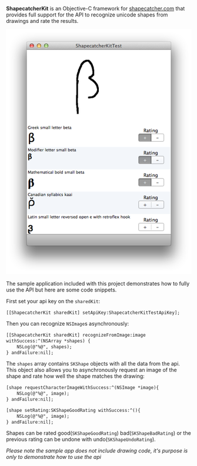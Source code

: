 **ShapecatcherKit** is an Objective-C framework for [shapecatcher.com](http://shapecatcher.com) that provides full support for the API to recognize unicode shapes from drawings and rate the results.

![](Screenshot.png)

The sample application included with this project demonstrates how to fully use the API but here are some code snippets.

First set your api key on the `sharedKit`:

``` obj-c
[[ShapecatcherKit sharedKit] setApiKey:ShapecatcherKitTestApiKey];
```

Then you can recognize `NSImage`s asynchronously:

``` obj-c
[[ShapecatcherKit sharedKit] recognizeFromImage:image withSuccess:^(NSArray *shapes) {
    NSLog(@"%@", shapes);
} andFailure:nil];
```

The `shapes` array contains `SKShape` objects with all the data from the api. This object also allows you to asynchronously request an image of the shape and rate how well the shape matches the drawing:

``` obj-c
[shape requestCharacterImageWithSuccess:^(NSImage *image){
    NSLog(@"%@", image);
} andFailure:nil];
```

``` obj-c
[shape setRating:SKShapeGoodRating withSuccess:^(){
    NSLog(@"%@", image);
} andFailure:nil];
```

Shapes can be rated good(`SKShapeGoodRating`) bad(`SKShapeBadRating`) or the previous rating can be undone with undo(`SKShapeUndoRating`).

*Please note the sample app does not include drawing code, it's purpose is only to demonstrate how to use the api*
